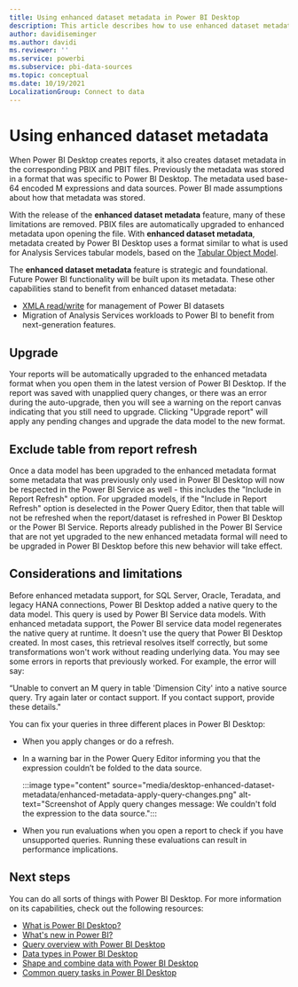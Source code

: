 ```yaml
---
title: Using enhanced dataset metadata in Power BI Desktop
description: This article describes how to use enhanced dataset metadata in Power BI.
author: davidiseminger
ms.author: davidi
ms.reviewer: ''
ms.service: powerbi
ms.subservice: pbi-data-sources
ms.topic: conceptual
ms.date: 10/19/2021
LocalizationGroup: Connect to data
---
```

# Using enhanced dataset metadata

When Power BI Desktop creates reports, it also creates dataset metadata in the corresponding PBIX and PBIT files. Previously the metadata was stored in a format that was specific to Power BI Desktop. The metadata used base-64 encoded M expressions and data sources. Power BI made assumptions about how that metadata was stored.

With the release of the **enhanced dataset metadata** feature, many of these limitations are removed. PBIX files are automatically upgraded to enhanced metadata upon opening the file. With **enhanced dataset metadata**, metadata created by Power BI Desktop uses a format similar to what is used for Analysis Services tabular models, based on the [Tabular Object Model](/analysis-services/tom/introduction-to-the-tabular-object-model-tom-in-analysis-services-amo).


The **enhanced dataset metadata** feature is strategic and foundational. Future Power BI functionality will be built upon its metadata. These other capabilities stand to benefit from enhanced dataset metadata:

- [XMLA read/write](/power-platform-release-plan/2019wave2/business-intelligence/xmla-readwrite) for management of Power BI datasets
- Migration of Analysis Services workloads to Power BI to benefit from next-generation features.

## Upgrade
Your reports will be automatically upgraded to the enhanced metadata format when you open them in the latest version of Power BI Desktop. If the report was saved with unapplied query changes, or there was an error during the auto-upgrade, then you will see a warning on the report canvas indicating that you still need to upgrade. Clicking "Upgrade report" will apply any pending changes and upgrade the data model to the new format. 

## Exclude table from report refresh
Once a data model has been upgraded to the enhanced metadata format some metadata that was previously only used in Power BI Desktop will now be respected in the Power BI Service as well - this includes the "Include in Report Refresh" option. For upgraded models, if the "Include in Report Refresh" option is deselected in the Power Query Editor, then that table will not be refreshed when the report/dataset is refreshed in Power BI Desktop or the Power BI Service. Reports already published in the Power BI Service that are not yet upgraded to the new enhanced metadata formal will need to be upgraded in Power BI Desktop before this new behavior will take effect. 

## Considerations and limitations
Before enhanced metadata support, for SQL Server, Oracle, Teradata, and legacy HANA connections, Power BI Desktop added a native query to the data model. This query is used by Power BI Service data models. With enhanced metadata support, the Power BI service data model regenerates the native query at runtime. It doesn't use the query that Power BI Desktop created. In most cases, this retrieval resolves itself correctly, but some transformations won't work without reading underlying data. You may see some errors in reports that previously worked. For example, the error will say: 

“Unable to convert an M query in table 'Dimension City' into a native source query. Try again later or contact support. If you contact support, provide these details." 

You can fix your queries in three different places in Power BI Desktop:

- When you apply changes or do a refresh.
- In a warning bar in the Power Query Editor informing you that the expression couldn’t be folded to the data source.

    :::image type="content" source="media/desktop-enhanced-dataset-metadata/enhanced-metadata-apply-query-changes.png" alt-text="Screenshot of Apply query changes message: We couldn't fold the expression to the data source.":::

- When you run evaluations when you open a report to check if you have unsupported queries. Running these evaluations can result in performance implications.


## Next steps

You can do all sorts of things with Power BI Desktop. For more information on its capabilities, check out the following resources:

* [What is Power BI Desktop?](../fundamentals/desktop-what-is-desktop.md)
* [What's new in Power BI?](../fundamentals/desktop-latest-update.md)
* [Query overview with Power BI Desktop](../transform-model/desktop-query-overview.md)
* [Data types in Power BI Desktop](desktop-data-types.md)
* [Shape and combine data with Power BI Desktop](desktop-shape-and-combine-data.md)
* [Common query tasks in Power BI Desktop](../transform-model/desktop-common-query-tasks.md)
